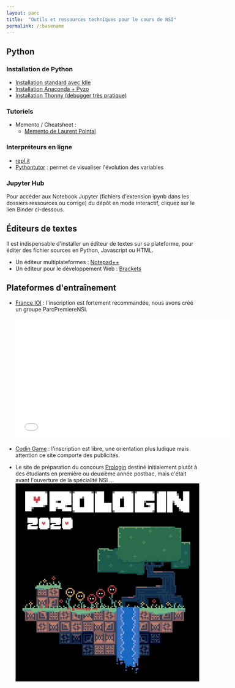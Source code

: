 ```yaml
---
layout: parc
title:  "Outils et ressources techniques pour le cours de NSI"
permalink: /:basename
---
```



## Python 

### Installation de Python

- [Installation standard avec Idle](https://www.python.org/downloads/)
- [Installation Anaconda + Pyzo](https://pyzo.org/start.html)
- [Installation Thonny (debugger très pratique)](https://thonny.org/)

### Tutoriels

* Memento / Cheatsheet :
  * [Memento de Laurent Pointal](https://perso.limsi.fr/pointal/_media/python:cours:mementopython3.pdf)
  
### Interpréteurs en ligne 

- [repl.it](https://repl.it/languages/python3)
- [Pythontutor](http://pythontutor.com/)  : permet de visualiser l'évolution des variables


### Jupyter Hub

Pour accéder aux Notebook Jupyter (fichiers d'extension ipynb dans les dossiers ressources ou corrige) du dépôt en mode interactif, cliquez sur le lien Binder ci-dessous.

## Éditeurs de textes 

Il est indispensable d'installer un éditeur de textes sur sa plateforme, pour éditer des fichier sources en Python, Javascript ou HTML.

* Un éditeur multiplateformes : [Notepad++](https://notepad-plus-plus.org/)
* Un éditeur pour le développement Web : [Brackets](http://brackets.io/)

## Plateformes d'entraînement 

* [France IOI](http://www.france-ioi.org/) : l'inscription est fortement recommandée, nous avons créé un groupe ParcPremiereNSI.
   <iframe width="560" height="315" sandbox="allow-same-origin allow-scripts allow-popups" src="presentation-franceioi.mp4" frameborder="0" allowfullscreen></iframe>

* [Codin Game](https://www.codingame.com) : l'inscription est libre, une orientation plus ludique mais attention ce  site comporte des publicités.
* Le site de préparation du  concours [Prologin](https://prologin.org/) destiné initialement plutôt à des étudiants en première ou deuxième année postbac, mais c'était avant l'ouverture de la spécialité NSI ... [![Prologin](prologin.jpg "logo prologin")](https://prologin.org/)
    
